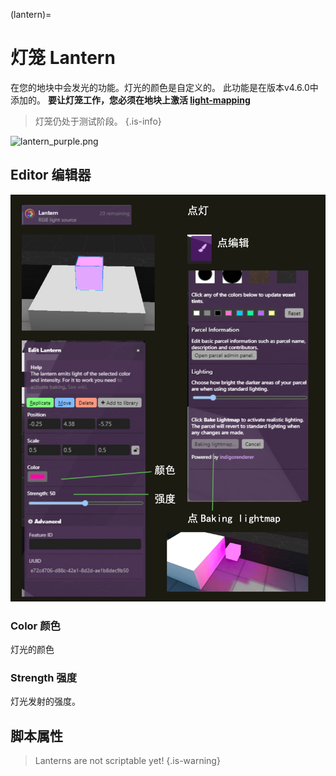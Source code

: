 (lantern)=
# 灯笼 Lantern

在您的地块中会发光的功能。灯光的颜色是自定义的。
此功能是在版本v4.6.0中添加的。
**要让灯笼工作，您必须在地块上激活 [light-mapping](https://wiki.cryptovoxels.com/Parcels/light-map)**

> 灯笼仍处于测试阶段。
{.is-info}

![lantern_purple.png](https://wiki.cryptovoxels.com/lantern_purple.png)


## Editor 编辑器

![Lantern_editor](../../static/img/Features/Lantern_editor.png)


### Color 颜色

灯光的颜色

### Strength 强度

灯光发射的强度。

## 脚本属性

> Lanterns are not scriptable yet!
{.is-warning}
